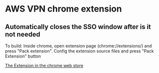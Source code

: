 # AWS VPN chrome extension
## Automatically closes the SSO window after is it not needed

To build: Inside chrome, open extension page (chrome://extensions/) and press "Pack extension".
Config the extension source files and press "Pack Extension" button

[The Extension in the chrome web store](https://chromewebstore.google.com/detail/aws-vpn-companion/lmffeiofldbdfahndommhemembdepbbc?hl=en&pli=1)
